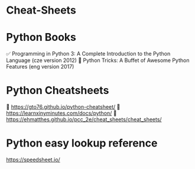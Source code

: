 # Cheat-Sheets

# Python Books
✅ Programming in Python 3: A Complete Introduction to the Python Language (cze version 2012)
📝 Python Tricks: A Buffet of Awesome Python Features (eng version 2017)

# Python Cheatsheets
📝 https://gto76.github.io/python-cheatsheet/
📝 https://learnxinyminutes.com/docs/python/
📝 https://ehmatthes.github.io/pcc_2e/cheat_sheets/cheat_sheets/

# Python easy lookup reference
https://speedsheet.io/
